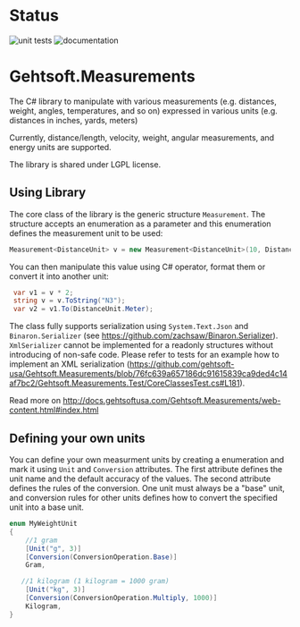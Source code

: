 # Status
![unit tests](https://github.com/gehtsoft-usa/Gehtsoft.Measurements/actions/workflows/test.yml/badge.svg)
![documentation](https://github.com/gehtsoft-usa/Gehtsoft.Measurements/actions/workflows/doc.yml/badge.svg)

# Gehtsoft.Measurements

The C# library to manipulate with various measurements (e.g. distances, weight, angles, temperatures, and so on) expressed in various units (e.g. distances in inches, yards, meters)

Currently, distance/length, velocity, weight, angular measurements, and energy units are supported.

The library is shared under LGPL license.

## Using Library

The core class of the library is the generic structure `Measurement`. The structure accepts an enumeration as a parameter and this enumeration defines the measurement unit to be used:

```csharp
Measurement<DistanceUnit> v = new Measurement<DistanceUnit>(10, DistanceUnit.Feet);
```

You can then manipulate this value using C# operator, format them or convert it into another unit:

```csharp
 var v1 = v * 2;
 string v = v.ToString("N3");
 var v2 = v1.To(DistanceUnit.Meter);
```

The class fully supports serialization using `System.Text.Json` and `Binaron.Serializer` (see https://github.com/zachsaw/Binaron.Serializer).
`XmlSerializer` cannot be implemented for a readonly structures without introducing of non-safe code. Please refer to tests for an example
how to implement an XML serialization
(https://github.com/gehtsoft-usa/Gehtsoft.Measurements/blob/76fc639a657186dc91615839ca9ded4c14af7bc2/Gehtsoft.Measurements.Test/CoreClassesTest.cs#L181).

Read more on http://docs.gehtsoftusa.com/Gehtsoft.Measurements/web-content.html#index.html

## Defining your own units

You can define your own measurment units by creating a enumeration and mark it using `Unit` and `Conversion`  attributes. The first attribute defines the unit name and the default accuracy of the values. The second attribute defines the rules of the conversion. One unit must always be a "base" unit, and conversion rules for other units defines how to convert the specified unit into a base unit.

```csharp
enum MyWeightUnit
{
    //1 gram
    [Unit("g", 3)]
    [Conversion(ConversionOperation.Base)]
    Gram,

   //1 kilogram (1 kilogram = 1000 gram)
    [Unit("kg", 3)]
    [Conversion(ConversionOperation.Multiply, 1000)]
    Kilogram,
}
```
